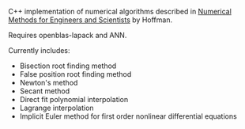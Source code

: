 C++ implementation of numerical algorithms described in [Numerical Methods for
Engineers and Scientists](http://www.amazon.com/Numerical-Methods-Engineers-Scientists-Edition/dp/0824704436) by Hoffman.

Requires openblas-lapack and ANN.

Currently includes:
- Bisection root finding method
- False position root finding method
- Newton's method
- Secant method
- Direct fit polynomial interpolation
- Lagrange interpolation
- Implicit Euler method for first order nonlinear differential equations
